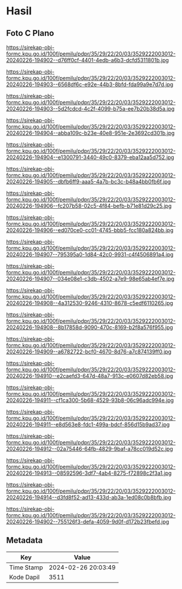 # Hasil

## Foto C Plano

https://sirekap-obj-formc.kpu.go.id/100f/pemilu/pdpr/35/29/22/20/03/3529222003012-20240226-194902--d76ff0cf-4401-4edb-a6b3-dcfd5311801b.jpg

https://sirekap-obj-formc.kpu.go.id/100f/pemilu/pdpr/35/29/22/20/03/3529222003012-20240226-194903--6568df6c-e92e-44b3-8bfd-fda99a9e7d7d.jpg

https://sirekap-obj-formc.kpu.go.id/100f/pemilu/pdpr/35/29/22/20/03/3529222003012-20240226-194903--5d2fcdcd-4c2f-4099-b75a-ee7b20b38d5a.jpg

https://sirekap-obj-formc.kpu.go.id/100f/pemilu/pdpr/35/29/22/20/03/3529222003012-20240226-194904--abba109c-b23e-40e8-951e-2e3692cd301b.jpg

https://sirekap-obj-formc.kpu.go.id/100f/pemilu/pdpr/35/29/22/20/03/3529222003012-20240226-194904--e1300791-3440-49c0-8379-eba12aa5d752.jpg

https://sirekap-obj-formc.kpu.go.id/100f/pemilu/pdpr/35/29/22/20/03/3529222003012-20240226-194905--dbfb6ff9-aaa5-4a7b-bc3c-b48a4bb0fb6f.jpg

https://sirekap-obj-formc.kpu.go.id/100f/pemilu/pdpr/35/29/22/20/03/3529222003012-20240226-194906--fc207b58-02c5-4f84-befb-b71e81d29c25.jpg

https://sirekap-obj-formc.kpu.go.id/100f/pemilu/pdpr/35/29/22/20/03/3529222003012-20240226-194906--ed070ce0-cc01-4745-bbb5-fcc180a824bb.jpg

https://sirekap-obj-formc.kpu.go.id/100f/pemilu/pdpr/35/29/22/20/03/3529222003012-20240226-194907--795395a0-1d84-42c0-9931-c4f4506891a4.jpg

https://sirekap-obj-formc.kpu.go.id/100f/pemilu/pdpr/35/29/22/20/03/3529222003012-20240226-194907--034e08e1-c3db-4502-a7e9-98e65ab4ef7e.jpg

https://sirekap-obj-formc.kpu.go.id/100f/pemilu/pdpr/35/29/22/20/03/3529222003012-20240226-194908--4a312530-9246-4310-8678-c5edf6110265.jpg

https://sirekap-obj-formc.kpu.go.id/100f/pemilu/pdpr/35/29/22/20/03/3529222003012-20240226-194908--8b17858d-9090-470c-8169-b2f8a576f955.jpg

https://sirekap-obj-formc.kpu.go.id/100f/pemilu/pdpr/35/29/22/20/03/3529222003012-20240226-194909--a6782722-bcf0-4670-8d76-a7c874139ff0.jpg

https://sirekap-obj-formc.kpu.go.id/100f/pemilu/pdpr/35/29/22/20/03/3529222003012-20240226-194910--e2caefd3-647d-48a7-913c-e0607d82eb58.jpg

https://sirekap-obj-formc.kpu.go.id/100f/pemilu/pdpr/35/29/22/20/03/3529222003012-20240226-194911--cf1ca300-5b68-4529-93b8-06c96adc994e.jpg

https://sirekap-obj-formc.kpu.go.id/100f/pemilu/pdpr/35/29/22/20/03/3529222003012-20240226-194911--e8d563e8-fdc1-499a-bdcf-856d15b9ad37.jpg

https://sirekap-obj-formc.kpu.go.id/100f/pemilu/pdpr/35/29/22/20/03/3529222003012-20240226-194912--02a75446-64fb-4829-9baf-a78cc019d52c.jpg

https://sirekap-obj-formc.kpu.go.id/100f/pemilu/pdpr/35/29/22/20/03/3529222003012-20240226-194913--08592596-3df7-4ab4-8275-f72898c2f3a1.jpg

https://sirekap-obj-formc.kpu.go.id/100f/pemilu/pdpr/35/29/22/20/03/3529222003012-20240226-194914--d3fd8f52-ad13-433d-ab3a-1ed08c0b8bfb.jpg

https://sirekap-obj-formc.kpu.go.id/100f/pemilu/pdpr/35/29/22/20/03/3529222003012-20240226-194902--755126f3-defa-4059-9d0f-d172b23fbefd.jpg


## Metadata

| Key        | Value               |
| ---------- | ------------------- |
| Time Stamp | 2024-02-26 20:03:49 |
| Kode Dapil | 3511                |



